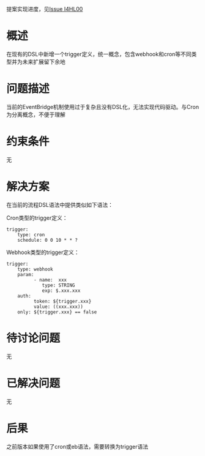 提案实现进度，见[Issue I4HL00](https://gitee.com/jianmu-dev/jianmu-ci-server/issues/I4HL00)

# 概述

在现有的DSL中新增一个trigger定义，统一概念，包含webhook和cron等不同类型并为未来扩展留下余地

# 问题描述

当前的EventBridge机制使用过于复杂且没有DSL化，无法实现代码驱动。与Cron为分离概念，不便于理解

# 约束条件

无

# 解决方案

在当前的流程DSL语法中提供类似如下语法：

Cron类型的trigger定义：
```
trigger:
    type: cron
    schedule: 0 0 10 * * ?
```

Webhook类型的trigger定义：
```
trigger:
    type: webhook
    param:
          - name:  xxx
             type: STRING
             exp: $.xxx.xxx
    auth: 
          token: ${trigger.xxx}
          value: ((xxx.xxx))
    only: ${trigger.xxx} == false
```


# 待讨论问题

无

# 已解决问题

无

# 后果

之前版本如果使用了cron或eb语法，需要转换为trigger语法
